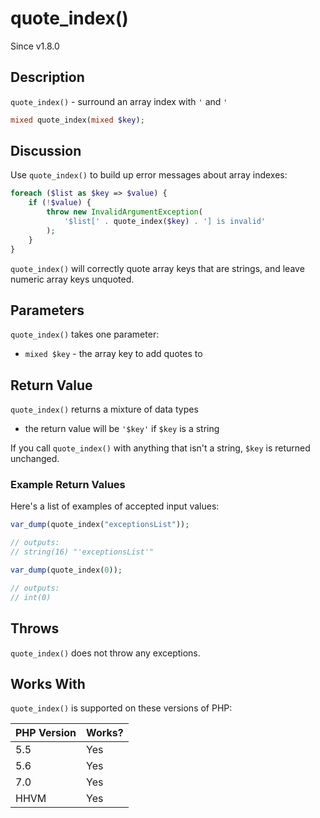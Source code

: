 # quote_index()

<div class="callout info" markdown="1">
Since v1.8.0
</div>

## Description

`quote_index()` - surround an array index with `'` and `'`

```php
mixed quote_index(mixed $key);
```

## Discussion

Use `quote_index()` to build up error messages about array indexes:

```php
foreach ($list as $key => $value) {
    if (!$value) {
        throw new InvalidArgumentException(
            '$list[' . quote_index($key) . '] is invalid'
        );
    }
}
```

`quote_index()` will correctly quote array keys that are strings, and leave numeric array keys unquoted.

## Parameters

`quote_index()` takes one parameter:

* `mixed $key` - the array key to add quotes to

## Return Value

`quote_index()` returns a mixture of data types

* the return value will be `'$key'` if `$key` is a string

If you call `quote_index()` with anything that isn't a string, `$key` is returned unchanged.

### Example Return Values

Here's a list of examples of accepted input values:

```php
var_dump(quote_index("exceptionsList"));

// outputs:
// string(16) "'exceptionsList'"
```

```php
var_dump(quote_index(0));

// outputs:
// int(0)
```

## Throws

`quote_index()` does not throw any exceptions.

## Works With

`quote_index()` is supported on these versions of PHP:

PHP Version | Works?
------------|-------
5.5 | Yes
5.6 | Yes
7.0 | Yes
HHVM | Yes
